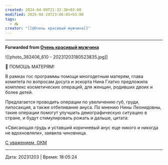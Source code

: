 ```yaml
---
created: 2024-04-09T21:32:30+03:00
modified: 2025-04-24T23:06:05+03:00
tags:
  - 📥
creator: "[[@Очень красивый мужчина]]"
---
```


***

**Forwarded from [Очень красивый мужчина](https://t.me/okmtelega/3447)**

![[photo_382406_610 - 20231203180523835.jpg]]

📢 ПОМОШЬ МАТЕРЯМ!

В рамках гос программы помощи многодетным матерям, глава комитета по вопросам досуга и эскорта Нина Глатко предложила комплекс косметических операций, для женщин, родивших двоих и более детей. 

Предлагается проводить операции по увеличению губ, груди, липосакция, а также отбеливание ануса. По мнению Нины Леонидовны, такие операции помогут улучшить демографическую ситуацию в стране, и будут стимулировать рожать и дальше, цитата:

«Свисающая грудь и уставший коричневый анус еще никого и никогда не вдохновляли», заявила чиновница.

[С уважением, ОКМ](https://t.me/okmtelega)

---

Дата: 20231203 | Время: 18:05:24
